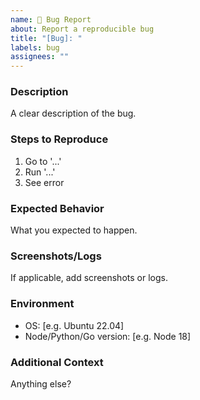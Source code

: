 ```yaml
---
name: 🐛 Bug Report
about: Report a reproducible bug
title: "[Bug]: "
labels: bug
assignees: ""
---
```


### Description
A clear description of the bug.

### Steps to Reproduce
1. Go to '...'
2. Run '...'
3. See error

### Expected Behavior
What you expected to happen.

### Screenshots/Logs
If applicable, add screenshots or logs.

### Environment
- OS: [e.g. Ubuntu 22.04]
- Node/Python/Go version: [e.g. Node 18]

### Additional Context
Anything else?